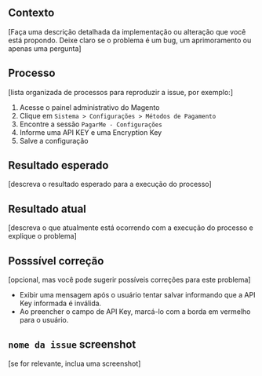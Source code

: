 ## Contexto

[Faça uma descrição detalhada da implementação ou alteração que você está propondo. Deixe claro se o problema é um bug, um aprimoramento ou apenas uma pergunta]

## Processo

[lista organizada de processos para reproduzir a issue, por exemplo:]

1. Acesse o painel administrativo do Magento
2. Clique em `Sistema > Configurações > Métodos de Pagamento`
3. Encontre a sessão `PagarMe - Configurações`
4. Informe uma API KEY e uma Encryption Key
5. Salve a configuração

## Resultado esperado

[descreva o resultado esperado para a execução do processo]

## Resultado atual

[descreva o que atualmente está ocorrendo com a execução do processo e explique o problema]

## Posssível correção

[opcional, mas você pode sugerir possíveis correções para este problema]

* Exibir uma mensagem após o usuário tentar salvar informando que a API Key informada é inválida.
* Ao preencher o campo de API Key, marcá-lo com a borda em vermelho para o usuário.

## `nome da issue` screenshot

[se for relevante, inclua uma screenshot]
